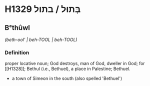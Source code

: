 # H1329 בְּתוּל / בתול

## Bᵉthûwl

_(beth-ool' | beh-TOOL | beh-TOOL)_

### Definition

proper locative noun; God destroys, man of God, dweller in God; for [[H1328]]; Bethul (i.e., Bethuel), a place in Palestine; Bethuel.

- a town of Simeon in the south (also spelled 'Bethuel')
